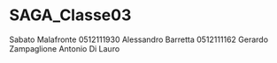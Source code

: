 # SAGA_Classe03

Sabato Malafronte 0512111930
Alessandro Barretta 0512111162
Gerardo Zampaglione
Antonio Di Lauro

